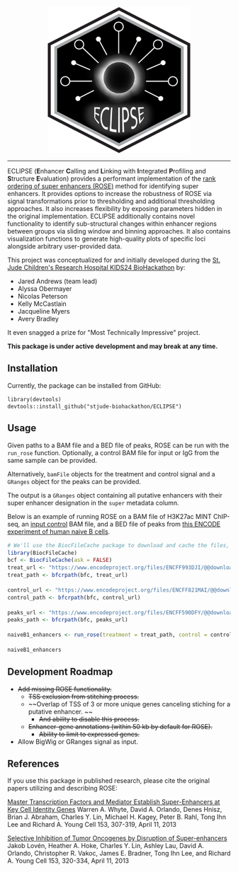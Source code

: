 <p align="center" width="100%">
    <img src="inst/logo/ECLIPSE_Hex.png" alt="ECLIPSE" height="330">
</p>

---

ECLIPSE (**E**nhancer **C**alling and **L**inking with **I**ntegrated **P**rofiling and **S**tructure **E**valuation) provides a performant 
implementation of the [rank ordering of super enhancers (ROSE)](http://younglab.wi.mit.edu/super_enhancer_code.html) method for identifying super enhancers.
It provides options to increase the robustness of ROSE via signal transformations prior to thresholding and additional thresholding approaches.
It also increases flexibility by exposing parameters hidden in the original implementation.
ECLIPSE additionally contains novel functionality to identify sub-structural changes within enhancer regions between groups via sliding window and binning approaches.
It also contains visualization functions to generate high-quality plots of specific loci alongside arbitrary user-provided data.

This project was conceptualized for and initially developed during the [St. Jude Children's Research Hospital KIDS24 BioHackathon](https://github.com/stjude-biohackathon) by:
- Jared Andrews (team lead)
- Alyssa Obermayer
- Nicolas Peterson
- Kelly McCastlain
- Jacqueline Myers
- Avery Bradley

It even snagged a prize for "Most Technically Impressive" project.

**This package is under active development and may break at any time.**

## Installation

Currently, the package can be installed from GitHub:

```
library(devtools)
devtools::install_github("stjude-biohackathon/ECLIPSE")
```

## Usage

Given paths to a BAM file and a BED file of peaks, ROSE can be run with the `run_rose` function.
Optionally, a control BAM file for input or IgG from the same sample can be provided.

Alternatively, `bamFile` objects for the treatment and control signal and a `GRanges` object for the peaks can be provided.

The output is a `GRanges` object containing all putative enhancers with their super enhancer designation in the `super` metadata column.

Below is an example of running ROSE on a BAM file of H3K27ac MINT ChIP-seq, an [input control](https://www.encodeproject.org/experiments/ENCSR056PPJ/) BAM file, and a BED file of peaks from [this ENCODE experiment of human naive B cells](https://www.encodeproject.org/experiments/ENCSR660EVU/).

```r
# We'll use the BiocFileCache package to download and cache the files, which will take a few minutes the first time they're used.
library(BiocFileCache)
bcf <- BiocFileCache(ask = FALSE)
treat_url <- "https://www.encodeproject.org/files/ENCFF993DJI/@@download/ENCFF993DJI.bam"
treat_path <- bfcrpath(bfc, treat_url)

control_url <- "https://www.encodeproject.org/files/ENCFF821MAI/@@download/ENCFF821MAI.bam"
control_path <- bfcrpath(bfc, control_url)

peaks_url <- "https://www.encodeproject.org/files/ENCFF590DFY/@@download/ENCFF590DFY.bed.gz"
peaks_path <- bfcrpath(bfc, peaks_url)

naiveB1_enhancers <- run_rose(treatment = treat_path, control = control_path, peaks = peaks_path)

naiveB1_enhancers
```

## Development Roadmap

- ~~Add missing ROSE functionality.~~
  - ~~TSS exclusion from stitching process.~~
  - ~~Overlap of TSS of 3 or more unique genes canceling stiching for a putative enhancer. ~~
    - ~~And ability to disable this process.~~
  - ~~Enhancer-gene annotations (within 50 kb by default for ROSE).~~
    - ~~Ability to limit to expressed genes.~~
- Allow BigWig or GRanges signal as input.

## References

If you use this package in published research, please cite the original papers utilizing and describing ROSE:

[Master Transcription Factors and Mediator Establish Super-Enhancers at Key Cell Identity Genes](http://www.cell.com/abstract/S0092-8674(13)00392-9)
Warren A. Whyte, David A. Orlando, Denes Hnisz, Brian J. Abraham, Charles Y. Lin, Michael H. Kagey, Peter B. Rahl, Tong Ihn Lee and Richard A. Young
Cell 153, 307-319, April 11, 2013

[Selective Inhibition of Tumor Oncogenes by Disruption of Super-enhancers](http://www.cell.com/abstract/S0092-8674(13)00393-0)
Jakob Lovén, Heather A. Hoke, Charles Y. Lin, Ashley Lau, David A. Orlando, Christopher R. Vakoc, James E. Bradner, Tong Ihn Lee, and Richard A. Young
Cell 153, 320-334, April 11, 2013
